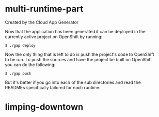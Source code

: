 # multi-runtime-part

Created by the Cloud App Generator

Now that the application has been generated it can be deployed in the currently active project on OpenShift by running:

```
$ ./gap deploy
```

Now the only thing that is left to do is push the project's code to OpenShift to be run. To push the sources and
have the project be built on OpenShift you can do the following:

```
$ ./gap push
```

But it's better if you go into each of the sub directories and read the READMEs specifically tailored for each runtime.
# limping-downtown
